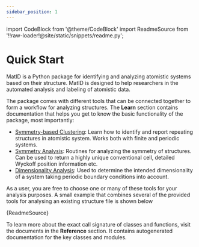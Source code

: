 ```yaml
---
sidebar_position: 1
---
```


import CodeBlock from '@theme/CodeBlock'
import ReadmeSource from '!!raw-loader!@site/static/snippets/readme.py';

# Quick Start

MatID is a Python package for identifying and analyzing atomistic systems based
on their structure. MatID is designed to help researchers in the automated
analysis and labeling of atomistic data.

The package comes with different tools that can be connected together to form a
workflow for analyzing structures. The **Learn** section contains documentation
that helps you get to know the basic functionality of the package, most
importantly:

- [Symmetry-based Clustering](/docs/learn/symmetry-based-clustering): Learn how to identify and report repeating structures in
atomistic system. Works both with finite and periodic systems.
- [Symmetry Analysis](/docs/learn/symmetry-analysis): Routines for analyzing the symmetry of structures. Can be used to return a highly unique conventional cell, detailed Wyckoff position information etc.
- [Dimensionality Analysis](/docs/learn/dimensionality): Used to determine the intended dimensionality of a system taking periodic boundary conditions into account.

As a user, you are free to choose one or many of these tools for your analysis
purposes. A small example that combines several of the provided tools for
analysing an existing structure file is shown below

<CodeBlock language="python">{ReadmeSource}</CodeBlock>

To learn more about the exact call signature of classes and functions, visit the
documents in the **Reference** section. It contains autogenerated documentation
for the key classes and modules.
